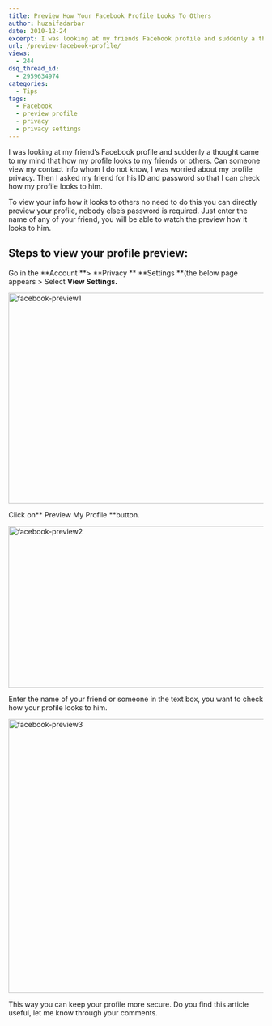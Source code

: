 ```yaml
---
title: Preview How Your Facebook Profile Looks To Others
author: huzaifadarbar
date: 2010-12-24
excerpt: I was looking at my friends Facebook profile and suddenly a thought came to my mind that how my profile looks to my friends or others. Can someone view my contact info whom I do not know, I was worried about my profile privacy. Then I asked my friend for his ID and password so that I can check how my profile looks to him.
url: /preview-facebook-profile/
views:
  - 244
dsq_thread_id:
  - 2959634974
categories:
  - Tips
tags:
  - Facebook
  - preview profile
  - privacy
  - privacy settings
---
```

I was looking at my friend&#8217;s Facebook profile and suddenly a thought came to my mind that how my profile looks to my friends or others. Can someone view my contact info whom I do not know, I was worried about my profile privacy. Then I asked my friend for his ID and password so that I can check how my profile looks to him.

To view your info how it looks to others no need to do this you can directly preview your profile, nobody else&#8217;s password is required. Just enter the name of any of your friend, you will be able to watch the preview how it looks to him.

## Steps to view your profile preview:

Go in the **Account **> **Privacy ** **Settings **(the below page appears > Select **View Settings.**

[<img class="wp-image-51520" style="padding-left: 0px;padding-right: 0px;padding-top: 0px;border-width: 0px" src="http://cdn.devilsworkshop.org/files/2010/12/facebook-preview1_thumb.png" border="0" alt="facebook-preview1" width="604" height="416" />][1]

Click on** Preview My Profile **button.

[<img style="padding-left: 0px;padding-right: 0px;padding-top: 0px;border-width: 0px" src="http://cdn.devilsworkshop.org/files/2010/12/facebook-preview2_thumb.png" border="0" alt="facebook-preview2" width="604" height="319" />][2]

Enter the name of your friend or someone in the text box, you want to check how your profile looks to him.

[<img style="padding-left: 0px;padding-right: 0px;padding-top: 0px;border-width: 0px" src="http://cdn.devilsworkshop.org/files/2010/12/facebook-preview3_thumb.png" border="0" alt="facebook-preview3" width="604" height="541" />][3]

This way you can keep your profile more secure. Do you find this article useful, let me know through your comments.

 [1]: http://cdn.devilsworkshop.org/files/2010/12/facebook-preview1.png
 [2]: http://cdn.devilsworkshop.org/files/2010/12/facebook-preview2.png
 [3]: http://cdn.devilsworkshop.org/files/2010/12/facebook-preview3.png
